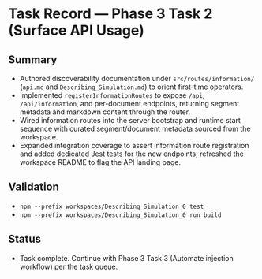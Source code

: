 # Task Record — Phase 3 Task 2 (Surface API Usage)

## Summary
- Authored discoverability documentation under `src/routes/information/` (`api.md` and `Describing_Simulation.md`) to orient first-time operators.
- Implemented `registerInformationRoutes` to expose `/api`, `/api/information`, and per-document endpoints, returning segment metadata and markdown content through the router.
- Wired information routes into the server bootstrap and runtime start sequence with curated segment/document metadata sourced from the workspace.
- Expanded integration coverage to assert information route registration and added dedicated Jest tests for the new endpoints; refreshed the workspace README to flag the API landing page.

## Validation
- `npm --prefix workspaces/Describing_Simulation_0 test`
- `npm --prefix workspaces/Describing_Simulation_0 run build`

## Status
- Task complete. Continue with Phase 3 Task 3 (Automate injection workflow) per the task queue.
